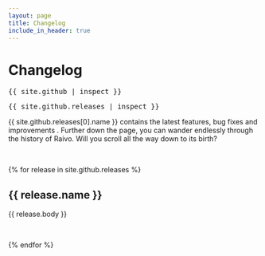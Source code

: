 ```yaml
---
layout: page
title: Changelog
include_in_header: true
---
```


# Changelog

<pre>
{{ site.github | inspect }} 
</pre>

<pre>
{{ site.github.releases | inspect }} 
</pre>

{{ site.github.releases[0].name }} contains the latest features, bug fixes and improvements . Further down the page, you can wander endlessly through the history of Raivo. Will you scroll all the way down to its birth?

<br>

{% for release in site.github.releases %}

## **{{ release.name }}**

{{ release.body }}

<br>

{% endfor %}

